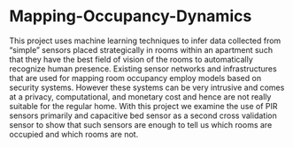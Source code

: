 # Mapping-Occupancy-Dynamics

This project uses machine learning techniques to infer data
collected from “simple” sensors placed strategically in rooms
within an apartment such that they have the best field of vision of
the rooms to automatically recognize human presence. Existing
sensor networks and infrastructures that are used for mapping
room occupancy employ models based on security systems.
However these systems can be very intrusive and comes at a
privacy, computational, and monetary cost and hence are not
really suitable for the regular home. With this project we examine
the use of PIR sensors primarily and capacitive bed sensor as a
second cross validation sensor to show that such sensors are
enough to tell us which rooms are occupied and which rooms are
not.
